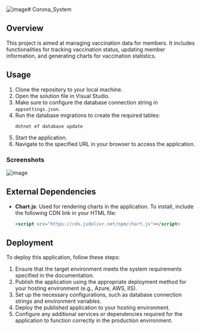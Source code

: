 ![image](https://github.com/etib2003/HADASIM/assets/116508181/6586a0d5-707a-49ea-b5ea-29c6ad276977)# Corona_System

## Overview
This project is aimed at managing vaccination data for members. It includes functionalities for tracking vaccination status, updating member information, and generating charts for vaccination statistics.

## Usage
1. Clone the repository to your local machine.
2. Open the solution file in Visual Studio.
3. Make sure to configure the database connection string in `appsettings.json`.
4. Run the database migrations to create the required tables:
   ```
   dotnet ef database update
   ```
5. Start the application.
6. Navigate to the specified URL in your browser to access the application.

### Screenshots
![image](https://github.com/etib2003/HADASIM/assets/116508181/3011d422-c6cd-4987-ae27-d2d1686e2698)


## External Dependencies
- **Chart.js**: Used for rendering charts in the application. To install, include the following CDN link in your HTML file:
  ```html
  <script src="https://cdn.jsdelivr.net/npm/chart.js"></script>
  ```

## Deployment
To deploy this application, follow these steps:
1. Ensure that the target environment meets the system requirements specified in the documentation.
2. Publish the application using the appropriate deployment method for your hosting environment (e.g., Azure, AWS, IIS).
3. Set up the necessary configurations, such as database connection strings and environment variables.
4. Deploy the published application to your hosting environment.
5. Configure any additional services or dependencies required for the application to function correctly in the production environment.

